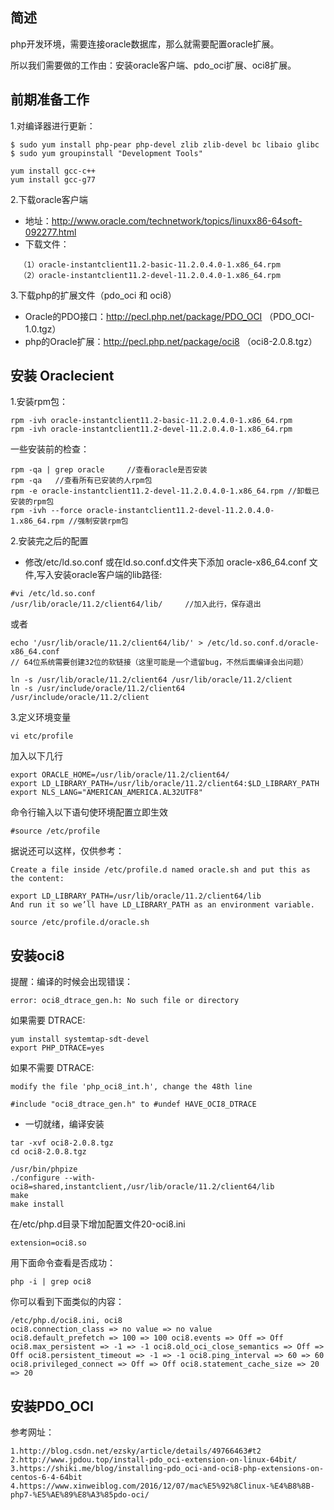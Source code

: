
## 简述

php开发环境，需要连接oracle数据库，那么就需要配置oracle扩展。

所以我们需要做的工作由：安装oracle客户端、pdo_oci扩展、oci8扩展。

## 前期准备工作

1.对编译器进行更新：
```
$ sudo yum install php-pear php-devel zlib zlib-devel bc libaio glibc
$ sudo yum groupinstall "Development Tools"

yum install gcc-c++
yum install gcc-g77
```

2.下载oracle客户端

* 地址：http://www.oracle.com/technetwork/topics/linuxx86-64soft-092277.html 
* 下载文件：
```
  （1）oracle-instantclient11.2-basic-11.2.0.4.0-1.x86_64.rpm
  （2）oracle-instantclient11.2-devel-11.2.0.4.0-1.x86_64.rpm
```

3.下载php的扩展文件（pdo_oci 和 oci8）

* Oracle的PDO接口：http://pecl.php.net/package/PDO_OCI  （PDO_OCI-1.0.tgz）
* php的Oracle扩展：http://pecl.php.net/package/oci8  （oci8-2.0.8.tgz）

## 安装 Oraclecient

1.安装rpm包：
```
rpm -ivh oracle-instantclient11.2-basic-11.2.0.4.0-1.x86_64.rpm
rpm -ivh oracle-instantclient11.2-devel-11.2.0.4.0-1.x86_64.rpm
```
一些安装前的检查：
```
rpm -qa | grep oracle     //查看oracle是否安装  
rpm -qa   //查看所有已安装的人rpm包  
rpm -e oracle-instantclient11.2-devel-11.2.0.4.0-1.x86_64.rpm //卸载已安装的rpm包  
rpm -ivh --force oracle-instantclient11.2-devel-11.2.0.4.0-1.x86_64.rpm //强制安装rpm包
```

2.安装完之后的配置

* 修改/etc/ld.so.conf  或在ld.so.conf.d文件夹下添加 oracle-x86_64.conf 文件,写入安装oracle客户端的lib路径:
```
#vi /etc/ld.so.conf  
/usr/lib/oracle/11.2/client64/lib/     //加入此行，保存退出
```

或者  
```
echo '/usr/lib/oracle/11.2/client64/lib/' > /etc/ld.so.conf.d/oracle-x86_64.conf
// 64位系统需要创建32位的软链接（这里可能是一个遗留bug，不然后面编译会出问题）
```

```
ln -s /usr/lib/oracle/11.2/client64 /usr/lib/oracle/11.2/client  
ln -s /usr/include/oracle/11.2/client64 /usr/include/oracle/11.2/client
```

3.定义环境变量

```
vi etc/profile
```
加入以下几行
```
export ORACLE_HOME=/usr/lib/oracle/11.2/client64/  
export LD_LIBRARY_PATH=/usr/lib/oracle/11.2/client64:$LD_LIBRARY_PATH  
export NLS_LANG="AMERICAN_AMERICA.AL32UTF8"
```
命令行输入以下语句使环境配置立即生效
```
#source /etc/profile
```

据说还可以这样，仅供参考：
```
Create a file inside /etc/profile.d named oracle.sh and put this as the content:

export LD_LIBRARY_PATH=/usr/lib/oracle/11.2/client64/lib
And run it so we’ll have LD_LIBRARY_PATH as an environment variable.

source /etc/profile.d/oracle.sh
```

## 安装oci8

提醒：编译的时候会出现错误：
```
error: oci8_dtrace_gen.h: No such file or directory
```
如果需要 DTRACE:
```
yum install systemtap-sdt-devel
export PHP_DTRACE=yes
```
如果不需要 DTRACE:
```
modify the file 'php_oci8_int.h', change the 48th line 

#include "oci8_dtrace_gen.h" to #undef HAVE_OCI8_DTRACE
```

* 一切就绪，编译安装
```
tar -xvf oci8-2.0.8.tgz  
cd oci8-2.0.8.tgz

/usr/bin/phpize
./configure --with-oci8=shared,instantclient,/usr/lib/oracle/11.2/client64/lib
make
make install
```
在/etc/php.d目录下增加配置文件20-oci8.ini
```
extension=oci8.so
```
用下面命令查看是否成功：
```
php -i | grep oci8
```
你可以看到下面类似的内容：
```
/etc/php.d/oci8.ini, oci8
oci8.connection_class => no value => no value
oci8.default_prefetch => 100 => 100 oci8.events => Off => Off oci8.max_persistent => -1 => -1 oci8.old_oci_close_semantics => Off => Off oci8.persistent_timeout => -1 => -1 oci8.ping_interval => 60 => 60 oci8.privileged_connect => Off => Off oci8.statement_cache_size => 20 => 20
```

## 安装PDO_OCI

参考网址：
```
1.http://blog.csdn.net/ezsky/article/details/49766463#t2
2.http://www.jpdou.top/install-pdo_oci-extension-on-linux-64bit/
3.https://shiki.me/blog/installing-pdo_oci-and-oci8-php-extensions-on-centos-6-4-64bit
4.https://www.xinweiblog.com/2016/12/07/mac%E5%92%8Clinux-%E4%B8%8B-php7-%E5%AE%89%E8%A3%85pdo-oci/
```
